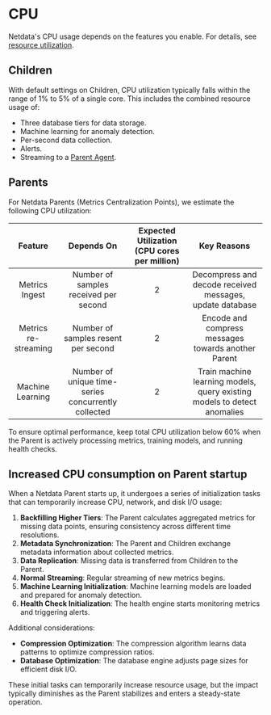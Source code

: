 # CPU

Netdata's CPU usage depends on the features you enable. For details, see [resource utilization](/docs/netdata-agent/sizing-netdata-agents/README.md).

## Children

With default settings on Children, CPU utilization typically falls within the range of 1% to 5% of a single core. This includes the combined resource usage of:

- Three database tiers for data storage.
- Machine learning for anomaly detection.
- Per-second data collection.
- Alerts.
- Streaming to a [Parent Agent](/docs/observability-centralization-points/metrics-centralization-points/README.md).

## Parents

For Netdata Parents (Metrics Centralization Points), we estimate the following CPU utilization:

|       Feature        |                     Depends On                      | Expected Utilization (CPU cores per million) |                               Key Reasons                                |
|:--------------------:|:---------------------------------------------------:|:--------------------------------------------:|:------------------------------------------------------------------------:|
|    Metrics Ingest    |        Number of samples received per second        |                      2                       |         Decompress and decode received messages, update database         |
| Metrics re-streaming |         Number of samples resent per second         |                      2                       |           Encode and compress messages towards another Parent            |
|   Machine Learning   | Number of unique time-series concurrently collected |                      2                       | Train machine learning models, query existing models to detect anomalies |

To ensure optimal performance, keep total CPU utilization below 60% when the Parent is actively processing metrics, training models, and running health checks.

## Increased CPU consumption on Parent startup

When a Netdata Parent starts up, it undergoes a series of initialization tasks that can temporarily increase CPU, network, and disk I/O usage:

1. **Backfilling Higher Tiers**: The Parent calculates aggregated metrics for missing data points, ensuring consistency across different time resolutions.
2. **Metadata Synchronization**: The Parent and Children exchange metadata information about collected metrics.
3. **Data Replication**: Missing data is transferred from Children to the Parent.
4. **Normal Streaming**: Regular streaming of new metrics begins.
5. **Machine Learning Initialization**: Machine learning models are loaded and prepared for anomaly detection.
6. **Health Check Initialization**: The health engine starts monitoring metrics and triggering alerts.

Additional considerations:

- **Compression Optimization**: The compression algorithm learns data patterns to optimize compression ratios.
- **Database Optimization**: The database engine adjusts page sizes for efficient disk I/O.

These initial tasks can temporarily increase resource usage, but the impact typically diminishes as the Parent stabilizes and enters a steady-state operation.
